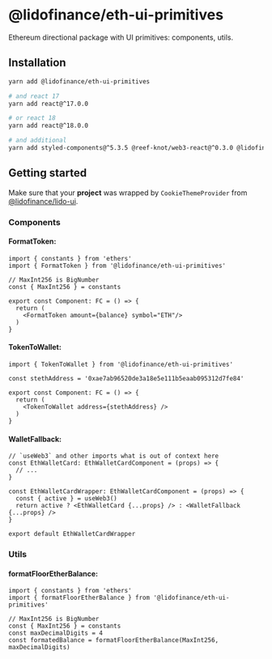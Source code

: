 # @lidofinance/eth-ui-primitives

Ethereum directional package with UI primitives: components, utils.

## Installation
```bash
yarn add @lidofinance/eth-ui-primitives

# and react 17
yarn add react@^17.0.0

# or react 18
yarn add react@^18.0.0

# and additional
yarn add styled-components@^5.3.5 @reef-knot/web3-react@^0.3.0 @lidofinance/lido-ui@^3.6.1 @lidofinance/ui-primitives@^<TODO>
```

## Getting started

Make sure that your **project** was wrapped by `CookieThemeProvider` from [@lidofinance/lido-ui](https://github.com/lidofinance/ui/tree/main/packages/theme).

### Components

#### FormatToken:
```tsx
import { constants } from 'ethers'
import { FormatToken } from '@lidofinance/eth-ui-primitives'

// MaxInt256 is BigNumber
const { MaxInt256 } = constants

export const Component: FC = () => {
  return (
    <FormatToken amount={balance} symbol="ETH"/>
  )
}
```


#### TokenToWallet:
```tsx
import { TokenToWallet } from '@lidofinance/eth-ui-primitives'

const stethAddress = '0xae7ab96520de3a18e5e111b5eaab095312d7fe84'

export const Component: FC = () => {
  return (
    <TokenToWallet address={stethAddress} />
  )
}
```

#### WalletFallback:
```tsx
// `useWeb3` and other imports what is out of context here
const EthWalletCard: EthWalletCardComponent = (props) => {
  // ...
}

const EthWalletCardWrapper: EthWalletCardComponent = (props) => {
  const { active } = useWeb3()
  return active ? <EthWalletCard {...props} /> : <WalletFallback {...props} />
}

export default EthWalletCardWrapper
```


### Utils

#### formatFloorEtherBalance:
```tsx
import { constants } from 'ethers'
import { formatFloorEtherBalance } from '@lidofinance/eth-ui-primitives'

// MaxInt256 is BigNumber
const { MaxInt256 } = constants
const maxDecimalDigits = 4
const formatedBalance = formatFloorEtherBalance(MaxInt256, maxDecimalDigits)
```
